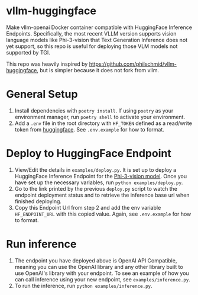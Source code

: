 # vllm-huggingface
Make vllm-openai Docker container compatible with HuggingFace Inference Endpoints. Specifically, the most recent VLLM version supports vision language models like Phi-3-vision that Text Generation Inference does not yet support, so this repo is useful for deploying those VLM models not supported by TGI.

This repo was heavily inspired by https://github.com/philschmid/vllm-huggingface, but is simpler because it does not fork from vllm. 

# General Setup

1. Install dependencies with `poetry install`. If using `poetry` as your environment manager, run `poetry shell` to activate your environment. 
2. Add a `.env` file in the root directory with `HF_TOKEN` defined as a read/write token from [huggingface](https://huggingface.co/settings/tokens). See `.env.example` for how to format.

# Deploy to HuggingFace Endpoint

1. View/Edit the details in `examples/deploy.py`. It is set up to deploy a HuggingFace Inference Endpoint for the [Phi-3-vision model](https://huggingface.co/microsoft/Phi-3-vision-128k-instruct). Once you have set up the necessary variables, run `python examples/deploy.py`.
2. Go to the link printed by the previous `deploy.py` script to watch the endpoint deployment status and to retrieve the inference base url when finished deploying.
3. Copy this Endpoint Url from step 2 and add the env variable `HF_ENDPOINT_URL` with this copied value. Again, see `.env.example` for how to format.

# Run inference
1. The endpoint you have deployed above is OpenAI API Compatible, meaning you can use the OpenAI library and any other library built to use OpenAI's library with your endpoint. To see an example of how you can call inference using your new endpoint, see `examples/inference.py`.
2. To run the inference, run `python examples/inference.py`.

